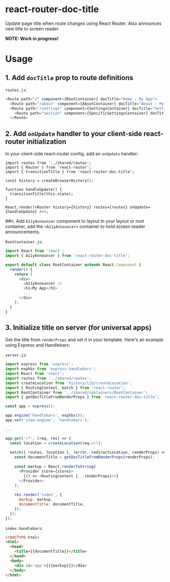 # react-router-doc-title
Update page title when route changes using React Router. Also announces new title to screen reader.

**NOTE: Work in progress!**

# Usage
## 1. Add `docTitle` prop to route definitions
`routes.js`:
```javascript
<Route path="/" component={RootContainer} docTitle="Home - My App">
  <Route path="/about" component={AboutContainer} docTitle="About - My App"/>
  <Route path="/settings" component={SettingsContainer} docTitle="Settings - My App">
    <Route path="section" component={SpecificSettingsContainer} docTitle="Specific Settings - My App"/>
  </Route>
```

## 2. Add `onUpdate` handler to your client-side react-router initialization
In your client-side react-router config, add an `onUpdate` handler:

```
import routes from '../shared/routes';
import { Router } from 'react-router';
import { transitionTitle } from 'react-router-doc-title';

const history = createBrowserHistory();

function handleUpdate() {
  transitionTitle(this.state);
}

React.render(<Router history={history} routes={routes} onUpdate={handleUpdate} />);
```

##n. Add `A11yAnnouncer` component to layout
In your layout or root container, add the `<A11yAnnouncer>` container to hold screen reader announcements.

`RootContainer.js`:
```javascript
import React from 'react';
import { A11yAnnouncer } from 'react-router-doc-title';

export default class RootContainer extends React.Component {
  render() {
    return (
      <div>
        <A11yAnnouncer />
        <h1>My App</h1>
        ...
      </div>
    );
  }
}
```

## 3. Initialize title on server (for universal apps)
Get the title from `renderProps` and set it in your template. Here's an example using Express and Handlebars:

`server.js`:
```javascript
import express from 'express';
import exphbs from 'express-handlebars';
import React from 'react';
import routes from '../shared/routes';
import createLocation from 'history/lib/createLocation';
import { RoutingContext, match } from 'react-router';
import RootContainer from '../shared/containers/RootContainer';
import { getDocTitleFromRenderProps } from 'react-router-doc-title';

const app = express();

app.engine('handlebars', exphbs());
app.set('view engine', 'handlebars');

...

app.get('/*', (req, res) => {
  const location = createLocation(req.url);
  
  match({ routes, location }, (error, redirectLocation, renderProps) => {
    const documentTitle = getDocTitleFromRenderProps(renderProps);
    
    const markup = React.renderToString(
      <Provider store={store}>
        {() => <RoutingContext {...renderProps}/>}
      </Provider>
    );
    
    res.render('index', {
      markup: markup,
      documentTitle: documentTitle,
    });
  });
});
```

`index.handlebars`:
```html
<!DOCTYPE html>
<html>
  <head>
    <title>{{documentTitle}}</title>
  </head>
  <body>
    <div id='app'>{{{markup}}}</div>
  </body>
</html>
```
